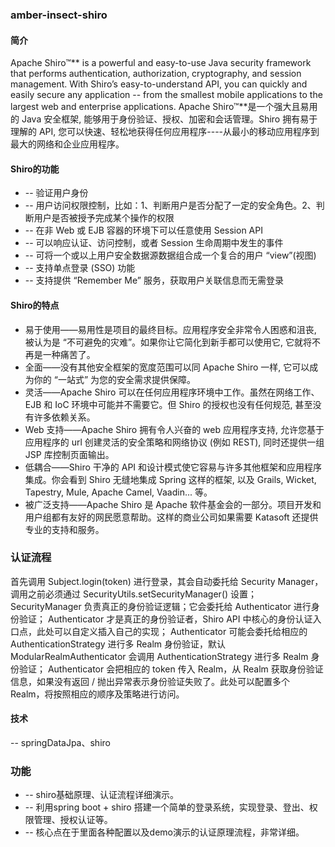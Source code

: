 ### amber-insect-shiro
#### 简介

Apache Shiro™** is a powerful and easy-to-use Java security framework that performs authentication, authorization, cryptography, and session management. With Shiro’s easy-to-understand API, you can quickly and easily secure any application -- from the smallest mobile applications to the largest web and enterprise applications.
Apache Shiro™**是一个强大且易用的 Java 安全框架, 能够用于身份验证、授权、加密和会话管理。Shiro 拥有易于理解的 API, 您可以快速、轻松地获得任何应用程序----从最小的移动应用程序到最大的网络和企业应用程序。

#### Shiro的功能

  * -- 验证用户身份
  * -- 用户访问权限控制，比如：1、判断用户是否分配了一定的安全角色。2、判断用户是否被授予完成某个操作的权限
  * -- 在非 Web 或 EJB 容器的环境下可以任意使用 Session API
  * -- 可以响应认证、访问控制，或者 Session 生命周期中发生的事件
  * -- 可将一个或以上用户安全数据源数据组合成一个复合的用户 “view”(视图)
  * -- 支持单点登录 (SSO) 功能
  * -- 支持提供 “Remember Me” 服务，获取用户关联信息而无需登录

#### Shiro的特点

* 易于使用——易用性是项目的最终目标。应用程序安全非常令人困惑和沮丧, 被认为是 “不可避免的灾难”。如果你让它简化到新手都可以使用它, 它就将不再是一种痛苦了。
* 全面——没有其他安全框架的宽度范围可以同 Apache Shiro 一样, 它可以成为你的 “一站式” 为您的安全需求提供保障。
* 灵活——Apache Shiro 可以在任何应用程序环境中工作。虽然在网络工作、EJB 和 IoC 环境中可能并不需要它。但 Shiro 的授权也没有任何规范, 甚至没有许多依赖关系。
* Web 支持——Apache Shiro 拥有令人兴奋的 web 应用程序支持, 允许您基于应用程序的 url 创建灵活的安全策略和网络协议 (例如 REST), 同时还提供一组 JSP 库控制页面输出。
* 低耦合——Shiro 干净的 API 和设计模式使它容易与许多其他框架和应用程序集成。你会看到 Shiro 无缝地集成 Spring 这样的框架, 以及 Grails, Wicket, Tapestry, Mule, Apache Camel, Vaadin... 等。
* 被广泛支持——Apache Shiro 是 Apache 软件基金会的一部分。项目开发和用户组都有友好的网民愿意帮助。这样的商业公司如果需要 Katasoft 还提供专业的支持和服务。
### 认证流程

首先调用 Subject.login(token) 进行登录，其会自动委托给 Security Manager，调用之前必须通过 SecurityUtils.setSecurityManager() 设置；
SecurityManager 负责真正的身份验证逻辑；它会委托给 Authenticator 进行身份验证；
Authenticator 才是真正的身份验证者，Shiro API 中核心的身份认证入口点，此处可以自定义插入自己的实现；
Authenticator 可能会委托给相应的 AuthenticationStrategy 进行多 Realm 身份验证，默认 ModularRealmAuthenticator 会调用 AuthenticationStrategy 进行多 Realm 身份验证；
Authenticator 会把相应的 token 传入 Realm，从 Realm 获取身份验证信息，如果没有返回 / 抛出异常表示身份验证失败了。此处可以配置多个 Realm，将按照相应的顺序及策略进行访问。
#### 技术
--  springDataJpa、shiro

### 功能
* --  shiro基础原理、认证流程详细演示。
* --  利用spring boot + shiro 搭建一个简单的登录系统，实现登录、登出、权限管理、授权认证等。
* --  核心点在于里面各种配置以及demo演示的认证原理流程，非常详细。
